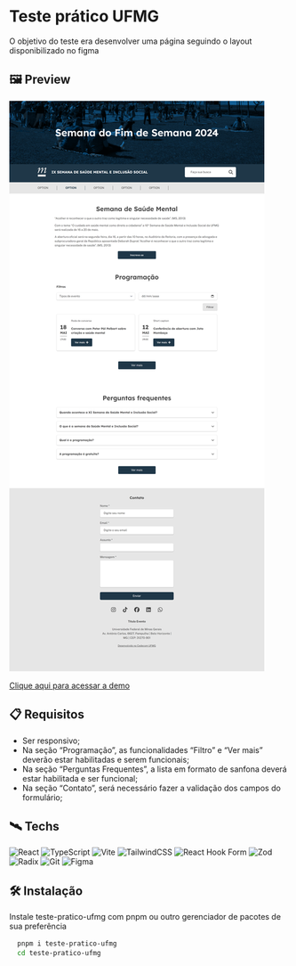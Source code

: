 
# Teste prático UFMG

O objetivo do teste era desenvolver uma página seguindo o layout disponibilizado no figma


## 🖼️ Preview

![Page Screenshot](https://raw.githubusercontent.com/vbruno96/teste-pratico-ufmg/main/image-preview.png)

[Clique aqui para acessar a demo](https://teste-pratico-ufmg.vercel.app/)


## 📋 Requisitos

- Ser responsivo;
- Na seção “Programação”, as funcionalidades “Filtro” e “Ver mais” deverão estar habilitadas e serem funcionais;
- Na seção “Perguntas Frequentes”, a lista em formato de sanfona deverá estar habilitada e ser funcional;
- Na seção “Contato”, será necessário fazer a validação dos campos do formulário;


## 🛰️ Techs

![React](https://img.shields.io/badge/React-20232A?style=for-the-badge&logo=react&logoColor=61DAFB)
![TypeScript](https://img.shields.io/badge/TypeScript-007ACC?style=for-the-badge&logo=typescript&logoColor=white)
![Vite](https://img.shields.io/badge/vite-646CFF.svg?style=for-the-badge&logo=vite&logoColor=white)
![TailwindCSS](https://img.shields.io/badge/tailwindcss-38B2AC.svg?style=for-the-badge&logo=tailwind-css&logoColor=white)
![React Hook Form](https://img.shields.io/badge/React_Hook_Form-ec5990.svg?style=for-the-badge&logo=react-hook-form&logoColor=white)
![Zod](https://img.shields.io/badge/Zod-3068B7.svg?style=for-the-badge&logo=zod&logoColor=white)
![Radix](https://img.shields.io/badge/radix_ui-111113.svg?style=for-the-badge&logo=radix-ui&logoColor=white)
![Git](https://img.shields.io/badge/git-F05033.svg?style=for-the-badge&logo=git&logoColor=white)
![Figma](https://img.shields.io/badge/figma-F24E1E.svg?style=for-the-badge&logo=figma&logoColor=white)

## 🛠️ Instalação

Instale teste-pratico-ufmg com pnpm ou outro gerenciador de pacotes de sua preferência

```bash
  pnpm i teste-pratico-ufmg
  cd teste-pratico-ufmg
```
    
